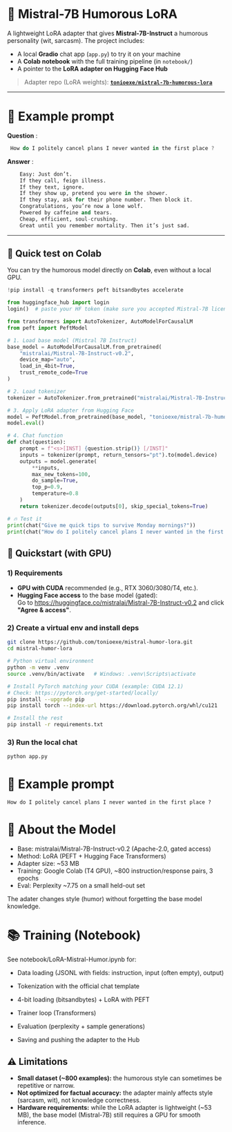 # 🤖 Mistral-7B Humorous LoRA

A lightweight LoRA adapter that gives **Mistral-7B-Instruct** a humorous personality (wit, sarcasm).
The project includes:
- A local **Gradio** chat app (`app.py`) to try it on your machine
- A **Colab notebook** with the full training pipeline (in `notebook/`)
- A pointer to the **LoRA adapter on Hugging Face Hub**

> Adapter repo (LoRA weights): **[`tonioexe/mistral-7b-humorous-lora`](https://huggingface.co/tonioexe/mistral-7b-humorous-lora)**

---

# 🧪 Example prompt
**Question** :
```powershell
 How do I politely cancel plans I never wanted in the first place ?
```
**Answer** :
```python
    Easy: Just don’t.
    If they call, feign illness.
    If they text, ignore.
    If they show up, pretend you were in the shower.
    If they stay, ask for their phone number. Then block it.
    Congratulations, you’re now a lone wolf.
    Powered by caffeine and tears.
    Cheap, efficient, soul-crushing.
    Great until you remember mortality. Then it’s just sad.
```

---

## 🔧 Quick test on Colab

You can try the humorous model directly on **Colab**, even without a local GPU.

```python
!pip install -q transformers peft bitsandbytes accelerate

from huggingface_hub import login
login()  # paste your HF token (make sure you accepted Mistral-7B license)

from transformers import AutoTokenizer, AutoModelForCausalLM
from peft import PeftModel

# 1. Load base model (Mistral 7B Instruct)
base_model = AutoModelForCausalLM.from_pretrained(
    "mistralai/Mistral-7B-Instruct-v0.2",
    device_map="auto",
    load_in_4bit=True,
    trust_remote_code=True
)

# 2. Load tokenizer
tokenizer = AutoTokenizer.from_pretrained("mistralai/Mistral-7B-Instruct-v0.2")

# 3. Apply LoRA adapter from Hugging Face
model = PeftModel.from_pretrained(base_model, "tonioexe/mistral-7b-humorous-lora")
model.eval()

# 4. Chat function
def chat(question):
    prompt = f"<s>[INST] {question.strip()} [/INST]"
    inputs = tokenizer(prompt, return_tensors="pt").to(model.device)
    outputs = model.generate(
        **inputs,
        max_new_tokens=100,
        do_sample=True,
        top_p=0.9,
        temperature=0.8
    )
    return tokenizer.decode(outputs[0], skip_special_tokens=True)

# 🔥 Test it
print(chat("Give me quick tips to survive Monday mornings?"))
print(chat("How do I politely cancel plans I never wanted in the first place?"))
```



## 🚀 Quickstart (with GPU)

### 1) Requirements
- **GPU with CUDA** recommended (e.g., RTX 3060/3080/T4, etc.).  
- **Hugging Face access** to the base model (gated):  
  Go to https://huggingface.co/mistralai/Mistral-7B-Instruct-v0.2 and click **"Agree & access"**.

### 2) Create a virtual env and install deps
```bash
git clone https://github.com/tonioexe/mistral-humor-lora.git
cd mistral-humor-lora

# Python virtual environment
python -m venv .venv
source .venv/bin/activate   # Windows: .venv\Scripts\activate

# Install PyTorch matching your CUDA (example: CUDA 12.1)
# Check: https://pytorch.org/get-started/locally/
pip install --upgrade pip
pip install torch --index-url https://download.pytorch.org/whl/cu121

# Install the rest
pip install -r requirements.txt
```

### 3) Run the local chat
```
python app.py
```


# 🧪 Example prompt

```How do I politely cancel plans I never wanted in the first place ?```


# 🧠 About the Model

- Base: mistralai/Mistral-7B-Instruct-v0.2 (Apache-2.0, gated access)
- Method: LoRA (PEFT + Hugging Face Transformers)
- Adapter size: ~53 MB
- Training: Google Colab (T4 GPU), ~800 instruction/response pairs, 3 epochs
- Eval: Perplexity ~7.75 on a small held-out set

The adater changes style (humor) without forgetting the base model knowledge.


# 📚 Training (Notebook)

See notebook/LoRA-Mistral-Humor.ipynb for:

- Data loading (JSONL with fields: instruction, input (often empty), output)

- Tokenization with the official chat template

- 4-bit loading (bitsandbytes) + LoRA with PEFT

- Trainer loop (Transformers)

- Evaluation (perplexity + sample generations)

- Saving and pushing the adapter to the Hub

## ⚠️ Limitations

- **Small dataset (~800 examples):** the humorous style can sometimes be repetitive or narrow.  
- **Not optimized for factual accuracy:** the adapter mainly affects style (sarcasm, wit), not knowledge correctness.  
- **Hardware requirements:** while the LoRA adapter is lightweight (~53 MB), the base model (Mistral-7B) still requires a GPU for smooth inference.  
